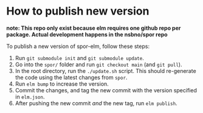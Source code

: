 # How to publish new version

__note: This repo only exist because elm requires one github repo per package. Actual development happens in the nsbno/spor repo__

To publish a new version of spor-elm, follow these steps:

1. Run `git submodule init` and `git submodule update`.
1. Go into the `spor/` folder and run `git checkout main` (and `git pull`).
2. In the root directory, run the `./update.sh` script. This should re-generate the code using the latest changes from `spor`.
3. Run `elm bump` to increase the version.
4. Commit the changes, and tag the new commit with the version specified in `elm.json`.
5. After pushing the new commit _and_ the new tag, run `elm publish`.
